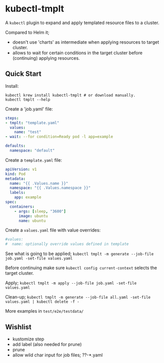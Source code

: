 # kubectl-tmplt

A `kubectl` plugin to expand and apply templated resource files to a cluster.

Compared to Helm it;
- doesn't use 'charts' as intermediate when applying resources to target cluster.
- allows to wait for certain conditions in the target cluster before (continuing) applying resources.


## Quick Start

Install:
```
kubectl krew install kubectl-tmplt # or download manually.
kubectl tmplt --help
```

Create a 'job.yaml' file:
```yaml
steps:
- tmplt: "template.yaml"
  values:
    name: "test"
- wait: --for condition=Ready pod -l app=example

defaults:
  namespace: "default"
```

Create a `template.yaml` file:
```yaml
apiVersion: v1
kind: Pod
metadata:
  name: "{{ .Values.name }}"
  namespace: "{{ .Values.namespace }}"
  labels:
    app: example
spec:
  containers:
    - args: [sleep, "3600"]
      image: ubuntu
      name: ubuntu
```

Create a `values.yaml` file with value overrides:
```yaml
#values:
#  name: optionally override values defined in template
```

See what is going to be applied; 
`kubectl tmplt -m generate --job-file job.yaml -set-file values.yaml`


Before continuing make sure `kubectl config current-context` selects the target cluster.

Apply;
`kubectl tmplt -m apply --job-file job.yaml -set-file values.yaml`

Clean-up;
`kubectl tmplt -m generate --job-file all.yaml -set-file values.yaml | kubectl delete -f -`


More examples in `test/e2e/testdata/`


## Wishlist
- kustomize step
- add label (also needed for prune)
- prune
- allow wild char input for job files; ??-*.yaml